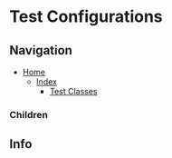 # Test Configurations

## Navigation

* [Home](/README.md)
	* [Index](/docs/Index.md)
		* [Test Classes](/src/TestClasses/README.md)

### Children

## Info